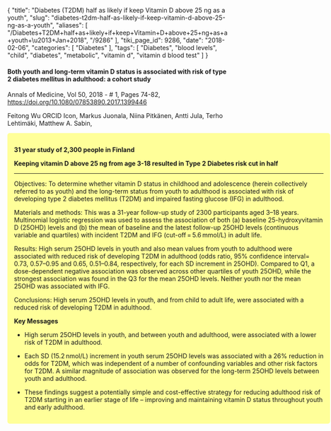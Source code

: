 {
    "title": "Diabetes (T2DM) half as likely if keep Vitamin D above 25 ng as a youth",
    "slug": "diabetes-t2dm-half-as-likely-if-keep-vitamin-d-above-25-ng-as-a-youth",
    "aliases": [
        "/Diabetes+T2DM+half+as+likely+if+keep+Vitamin+D+above+25+ng+as+a+youth+\u2013+Jan+2018",
        "/9286"
    ],
    "tiki_page_id": 9286,
    "date": "2018-02-06",
    "categories": [
        "Diabetes"
    ],
    "tags": [
        "Diabetes",
        "blood levels",
        "child",
        "diabetes",
        "metabolic",
        "vitamin d",
        "vitamin d blood test"
    ]
}


#### Both youth and long-term vitamin D status is associated with risk of type 2 diabetes mellitus in adulthood: a cohort study

Annals of Medicine, Vol 50, 2018 - # 1, Pages 74-82, https://doi.org/10.1080/07853890.2017.1399446   

Feitong Wu ORCID Icon, Markus Juonala, Niina Pitkänen, Antti Jula, Terho Lehtimäki, Matthew A. Sabin, 

<div class="border" style="background-color:#FF9;padding:15px;margin:10px 0;border-radius:5px;width:700px">

 **31 year study of 2,300 people in Finland** 

 **Keeping vitamin D above 25 ng from age 3-18 resulted in Type 2 Diabetes risk cut in half** 

---

Objectives: To determine whether vitamin D status in childhood and adolescence (herein collectively referred to as youth) and the long-term status from youth to adulthood is associated with risk of developing type 2 diabetes mellitus (T2DM) and impaired fasting glucose (IFG) in adulthood.

Materials and methods: This was a 31-year follow-up study of 2300 participants aged 3–18 years. Multinomial logistic regression was used to assess the association of both (a) baseline 25-hydroxyvitamin D (25OHD) levels and (b) the mean of baseline and the latest follow-up 25OHD levels (continuous variable and quartiles) with incident T2DM and IFG (cut-off = 5.6 mmol/L) in adult life.

Results: High serum 25OHD levels in youth and also mean values from youth to adulthood were associated with reduced risk of developing T2DM in adulthood (odds ratio, 95% confidence interval= 0.73, 0.57–0.95 and 0.65, 0.51–0.84, respectively, for each SD increment in 25OHD). Compared to Q1, a dose-dependent negative association was observed across other quartiles of youth 25OHD, while the strongest association was found in the Q3 for the mean 25OHD levels. Neither youth nor the mean 25OHD was associated with IFG.

Conclusions: High serum 25OHD levels in youth, and from child to adult life, were associated with a reduced risk of developing T2DM in adulthood.

 **Key Messages** 

* High serum 25OHD levels in youth, and between youth and adulthood, were associated with a lower risk of T2DM in adulthood.

* Each SD (15.2 nmol/L) increment in youth serum 25OHD levels was associated with a 26% reduction in odds for T2DM, which was independent of a number of confounding variables and other risk factors for T2DM. A similar magnitude of association was observed for the long-term 25OHD levels between youth and adulthood.

* These findings suggest a potentially simple and cost-effective strategy for reducing adulthood risk of T2DM starting in an earlier stage of life – improving and maintaining vitamin D status throughout youth and early adulthood.